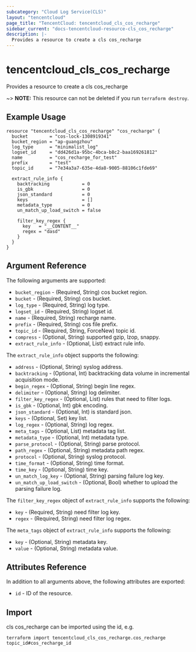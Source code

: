 ```yaml
---
subcategory: "Cloud Log Service(CLS)"
layout: "tencentcloud"
page_title: "TencentCloud: tencentcloud_cls_cos_recharge"
sidebar_current: "docs-tencentcloud-resource-cls_cos_recharge"
description: |-
  Provides a resource to create a cls cos_recharge
---
```


# tencentcloud_cls_cos_recharge

Provides a resource to create a cls cos_recharge

~> **NOTE:** This resource can not be deleted if you run `terraform destroy`.

## Example Usage

```hcl
resource "tencentcloud_cls_cos_recharge" "cos_recharge" {
  bucket        = "cos-lock-1308919341"
  bucket_region = "ap-guangzhou"
  log_type      = "minimalist_log"
  logset_id     = "dd426d1a-95bc-4bca-b8c2-baa169261812"
  name          = "cos_recharge_for_test"
  prefix        = "test"
  topic_id      = "7e34a3a7-635e-4da8-9005-88106c1fde69"

  extract_rule_info {
    backtracking            = 0
    is_gbk                  = 0
    json_standard           = 0
    keys                    = []
    metadata_type           = 0
    un_match_up_load_switch = false

    filter_key_regex {
      key   = "__CONTENT__"
      regex = "dasd"
    }
  }
}
```

## Argument Reference

The following arguments are supported:

* `bucket_region` - (Required, String) cos bucket region.
* `bucket` - (Required, String) cos bucket.
* `log_type` - (Required, String) log type.
* `logset_id` - (Required, String) logset id.
* `name` - (Required, String) recharge name.
* `prefix` - (Required, String) cos file prefix.
* `topic_id` - (Required, String, ForceNew) topic id.
* `compress` - (Optional, String) supported gzip, lzop, snappy.
* `extract_rule_info` - (Optional, List) extract rule info.

The `extract_rule_info` object supports the following:

* `address` - (Optional, String) syslog address.
* `backtracking` - (Optional, Int) backtracking data volume in incremental acquisition mode.
* `begin_regex` - (Optional, String) begin line regex.
* `delimiter` - (Optional, String) log delimiter.
* `filter_key_regex` - (Optional, List) rules that need to filter logs.
* `is_gbk` - (Optional, Int) gbk encoding.
* `json_standard` - (Optional, Int) is standard json.
* `keys` - (Optional, Set) key list.
* `log_regex` - (Optional, String) log regex.
* `meta_tags` - (Optional, List) metadata tag list.
* `metadata_type` - (Optional, Int) metadata type.
* `parse_protocol` - (Optional, String) parse protocol.
* `path_regex` - (Optional, String) metadata path regex.
* `protocol` - (Optional, String) syslog protocol.
* `time_format` - (Optional, String) time format.
* `time_key` - (Optional, String) time key.
* `un_match_log_key` - (Optional, String) parsing failure log key.
* `un_match_up_load_switch` - (Optional, Bool) whether to upload the parsing failure log.

The `filter_key_regex` object of `extract_rule_info` supports the following:

* `key` - (Required, String) need filter log key.
* `regex` - (Required, String) need filter log regex.

The `meta_tags` object of `extract_rule_info` supports the following:

* `key` - (Optional, String) metadata key.
* `value` - (Optional, String) metadata value.

## Attributes Reference

In addition to all arguments above, the following attributes are exported:

* `id` - ID of the resource.




## Import

cls cos_recharge can be imported using the id, e.g.

```
terraform import tencentcloud_cls_cos_recharge.cos_recharge topic_id#cos_recharge_id
```

